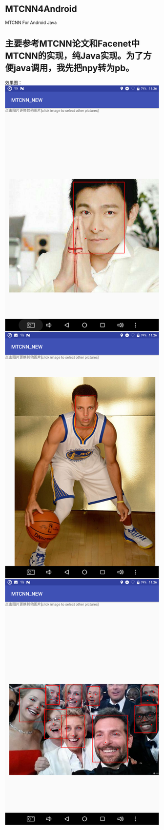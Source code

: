# MTCNN4Android
MTCNN For Android Java
# 主要参考MTCNN论文和Facenet中MTCNN的实现，纯Java实现。为了方便java调用，我先把npy转为pb。

效果图：
![Alt text](Screenshot_20180626-112620.png)
![Alt text](Screenshot_20180626-112635.png)
![Alt text](Screenshot_20180626-112651.png)